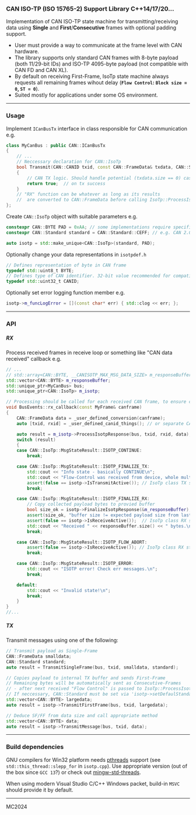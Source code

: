 ### CAN ISO-TP (ISO 15765-2) Support Library C++14/17/20...

Implementation of CAN ISO-TP state machine for transmitting/receiving data using **Single** and **First**/**Consecutive** frames with optional padding support.

- User must provide a way to communicate at the frame level with CAN hardware.
- The library supports only standard CAN frames with 8-byte payload (both 11/29-bit IDs) and ISO-TP 4095-byte payload (not compatible with CAN FD and CAN XL).
- By default on receiving First-Frame, IsoTp state machine always requests all remaining frames wihout delay (**`Flow Control`: `Block size = 0`, `ST = 0`**).
- Suited mostly for applications under some OS environment.

--- 

### Usage

Implement `ICanBusTx` interface in class responsible for CAN communication e.g.
```cpp
class MyCanBus : public CAN::ICanBusTx 
{
    // ...
    // Neccessary declaration for CAN::IsoTp
    bool Transmit(CAN::CANID txid, const CAN::FrameData& txdata, CAN::Standard standard) override
    {
        // CAN TX logic. Should handle potential (txdata.size == 0) case.
        return true;  // on tx success 
    }
    // "RX" function can be whatever as long as its results 
    //  are converted to CAN::FrameData before calling IsoTp::ProcessIsotpResponse
};
```

Create `CAN::IsoTp` object with suitable parameters e.g.
```cpp
constexpr CAN::BYTE PAD = 0xAA; // some implementations require specific padding to avoid Bit Stuffing 
constexpr CAN::Standard standard = CAN::Standard::CEFF; // e.g. CAN 2.0 extended 29-bit identifier

auto isotp = std::make_unique<CAN::IsoTp>(standard, PAD);
```

Optionally change your data representations in `isotpdef.h`
```cpp
// Defines representation of byte in CAN frame
typedef std::uint8_t BYTE;
// Defines type of CAN identifier. 32-bit value recommended for compatibility with extended frame format.
typedef std::uint32_t CANID;
```

Optionally set error logging function member e.g.
```cpp
isotp->m_funcLogError = [](const char* err) { std::clog << err; };
``` 
---
### API

##### RX

Process received frames in receive loop or something like "CAN data received" callback e.g.
```cpp
// ...
// std::array<CAN::BYTE, __CANISOTP_MAX_MSG_DATA_SIZE> m_responseBuffer;
std::vector<CAN::BYTE> m_responseBuffer; 
std::unique_ptr<MyCanBus> bus;
std::unique_ptr<CAN::IsoTp> m_isotp;

// Processing should be called for each received CAN frame, to ensure correct ISO-TP state 
void BusEvents::rx_callback(const MyFrame& canframe)
{
    CAN::FrameData data = _user_defined_conversion(canframe); 
    auto [txid, rxid] = _user_defined_canid_things(); // or separate CAN::IsoTp wrapper for each CANID pair

    auto result = m_isotp->ProcessIsotpResponse(bus, txid, rxid, data);
    switch (result)
    {
    case CAN::IsoTp::MsgStateResult::ISOTP_CONTINUE:
        break;

    case CAN::IsoTp::MsgStateResult::ISOTP_FINALIZE_TX:
        std::cout << "Info state - basically CONTINUE\n";
        std::cout << "Flow-Control was received from device, whole multi-frame message sent.\n";
        assert(false == isotp->IsTransmitActive()); // IsoTp class TX state automatically cleared
        break;

    case CAN::IsoTp::MsgStateResult::ISOTP_FINALIZE_RX:
        // Copy collected payload bytes to provied buffer
        bool size_ok = isotp->FinalizeIsotpResponse(&m_responseBuffer);
        assert(size_ok, "buffer size != expected payload size from last First-Frame");
        assert(false == isotp->IsReceiveActive());  // IsoTp class RX state automatically cleared
        std::cout << "Received " << responseBuffer.size() << " bytes.\n";
        break;

    case CAN::IsoTp::MsgStateResult::ISOTP_FLOW_ABORT:
        assert(false == isotp->IsReceiveActive()); // IsoTp class RX state automatically cleared
        break;

    case CAN::IsoTp::MsgStateResult::ISOTP_ERROR:
        std::cout << "ISOTP error! Check err messages.\n";
        break;

    default:
        std::cout << "Invalid state!\n";
        break;
    }
}
//...
```
##### TX

Transmit messages using one of the following:
```cpp
// Transmit payload as Single-Frame
CAN::FrameData smalldata;
CAN::Standard standard;
auto result = TransmitSingleFrame(bus, txid, smalldata, standard);
```
```cpp
// Copies payload to internal TX buffer and sends First-Frame
// Remaining bytes will be automatically sent as Consecutive-Frames
// - after next received "Flow Control" is passed to IsoTp::ProcessIsotpResponse.
// If neccessary, CAN::Standard must be set via 'isotp->setDefaulStandard(...)'
std::vector<CAN::BYTE> largedata;
auto result = isotp->TransmitFirstFrame(bus, txid, largedata);
```
```cpp
// Deduce SF/FF from data size and call appropriate method
std::vector<CAN::BYTE> data;
auto result = isotp->TransmitMessage(bus, txid, data);
```

---

### Build dependencies

GNU compilers for Win32 platform needs [pthreads](https://en.wikipedia.org/wiki/Pthreads) support (see `std::this_thread::slepp_for` in `isotp.cpp`).
Use appropriate version (out of the box since `GCC 13`?) or check out [mingw-std-threads](https://github.com/meganz/mingw-std-threads). 

When using modern Visual Studio C/C++ Windows packet, build-in `MSVC` should provide it by default.  

---

MC2024